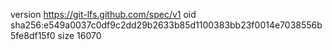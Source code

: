 version https://git-lfs.github.com/spec/v1
oid sha256:e549a0037c0df9c2dd29b2633b85d1100383bb23f0014e7038556b5fe8df15f0
size 16070
